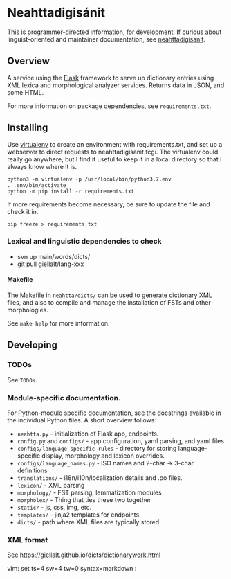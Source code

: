 Neahttadigisánit
================

This is programmer-directed information, for development. If curious about
linguist-oriented and maintainer documentation, see
[neahttadigisanit][nds_doc].

  [nds_doc]: https://giellalt.github.io/dicts/neahttadigisanit.html

## Overview

A service using the [Flask][1] framework to serve up dictionary entries
using XML lexica and morphological analyzer services. Returns data in
JSON, and some HTML.

 [1]: http://flask.pocoo.org/

For more information on package dependencies, see `requirements.txt`.

## Installing

Use [virtualenv][venv] to create an environment with requirements.txt, and set up a
webserver to direct requests to neahttadigisanit.fcgi. The virtualenv could
really go anywhere, but I find it useful to keep it in a local directory so
that I always know where it is.

    python3 -m virtualenv -p /usr/local/bin/python3.7.env
    . .env/bin/activate
    python -m pip install -r requirements.txt

If more requirements become necessary, be sure to update the file and check it
in.

    pip freeze > requirements.txt

 [venv]: http://www.virtualenv.org/

### Lexical and linguistic dependencies to check

 * svn up main/words/dicts/
 * git pull giellalt/lang-xxx

#### Makefile

The Makefile in `neahtta/dicts/` can be used to generate dictionary XML files,
and also to compile and manage the installation of FSTs and other morphologies.

See `make help` for more information.

## Developing

### TODOs

See `TODOs`.

### Module-specific documentation.

For Python-module specific documentation, see the docstrings available in the
individual Python files. A short overview follows:

 * `neahtta.py` - initialization of Flask app, endpoints.
 * `config.py` and `configs/` - app configuration, yaml parsing, and yaml files
 * `configs/language_specific_rules` - directory for storing language-specific
   display, morphology and lexicon overrides.
 * `configs/language_names.py` - ISO names and 2-char -> 3-char definitions
 * `translations/` - i18n/i10n/localization details and .po files.
 * `lexicon/` - XML parsing
 * `morphology/` - FST parsing, lemmatization modules
 * `morpholex/` - Thing that ties these two together
 * `static/` - js, css, img, etc.
 * `templates/` - jinja2 templates for endpoints.
 * `dicts/` - path where XML files are typically stored

### XML format

See https://giellalt.github.io/dicts/dictionarywork.html




vim: set ts=4 sw=4 tw=0 syntax=markdown :
